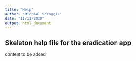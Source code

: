 ```yaml
---
title: "Help"
author: "Michael Scroggie"
date: "11/11/2020"
output: html_document
---
```


## Skeleton help file for the eradication app

content to be added
